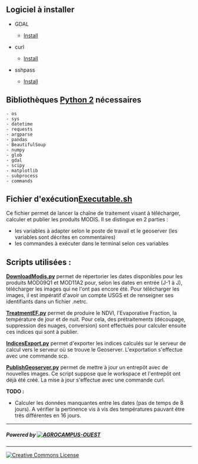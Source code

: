 
## Logiciel à installer

- GDAL
  * [Install](https://gdal.gloobe.org/install.html#linux)

- curl
  * [Install](https://curl.haxx.se/)

- sshpass
  * [Install](https://gist.github.com/arunoda/7790979)
## Bibliothèques [Python 2] nécessaires
```
- os
- sys
- datetime
- requests
- argparse
- pandas
- BeautifulSoup
- numpy
- glob
- gdal
- scipy
- matplotlib
- subprocess
- commands
```

## Fichier d'exécution[__Executable.sh__](Executable.sh)
Ce fichier permet de lancer la chaîne de traitement visant à télécharger, calculer et publier les produits MODIS.
Il se distingue en 2 parties :
- les variables à adapter selon le poste de travail et le geoserver (les variables sont décrites en commentaires)
- les commandes à exécuter dans le terminal selon ces variables

## Scripts utilisées :

[__DownloadModis.py__](Script/DownloadModis.py) permet de répertorier les dates disponibles pour les produits MOD09Q1 et MOD11A2 pour, selon les dates en entrée (J-1 à J), télécharger les images qui ne l'ont pas encore été. Pour télécharger les images, il est impératif d'avoir un compte USGS et de renseigner ses identifiants dans un fichier .netrc.

[__TreatmentEF.py__](Script/TreatmentEF.py) permet de produire le NDVI, l'Evaporative Fraction, la température de jour et de nuit. Pour cela, des prétraitements (découpage, suppression des nuages, conversion) sont effectués pour calculer ensuite ces indices qui sont à publier.

[__IndicesExport.py__](Script/IndicesExport.py) permet d'exporter les indices calculés sur le serveur de calcul vers le serveur où se trouve le Geoserver. L'exportation s'effectue avec une commande scp.

[__PublishGeoserver.py__](Script/PublishGeoserver.py) permet de mettre à jour un entrepôt avec de nouvelles images. Ce script suppose que le workspace et l'entrepôt ont déjà été créé. La mise à jour s'effectue avec une commande curl.

__TODO :__
- Calculer les données manquantes entre les dates (pas de temps de 8 jours). A vérifier la pertinence vis à vis des températures pauvant être très différentes en 16 jours.
***
##### Powered by [![AGROCAMPUS-OUEST](http://geoinfo.agrocampus-ouest.fr/illustrations/logo_agrocampusouest.jpg)](http://www.agrocampus-ouest.fr)
***
[![Creative Commons License](https://licensebuttons.net/l/by-sa/3.0/88x31.png)](https://creativecommons.org/licenses/by-sa/4.0/)



[//]: # (These are reference links used in the body of this note and get stripped out when the markdown processor does its job. There is no need to format nicely because it shouldn't be seen.)


   [Python 2]: <https://www.python.org/downloads/release>
   [Geoserver]: <http://geoserver.org/>
